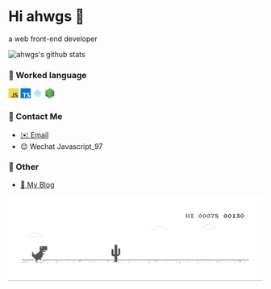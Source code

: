 # Hi ahwgs 👋

a web front-end developer

![ahwgs's github stats](https://github-readme-stats.vercel.app/api?username=ahwgs&&show_icons=true&&title_color=1abc9c&&icon_color=1abc9c)


### 📝 Worked language

<code><img height="20" src="https://raw.githubusercontent.com/github/explore/80688e429a7d4ef2fca1e82350fe8e3517d3494d/topics/javascript/javascript.png"></code>
<code><img height="20" src="https://raw.githubusercontent.com/github/explore/80688e429a7d4ef2fca1e82350fe8e3517d3494d/topics/typescript/typescript.png"></code>
<code><img height="20" src="https://raw.githubusercontent.com/github/explore/80688e429a7d4ef2fca1e82350fe8e3517d3494d/topics/react/react.png"></code>
<code><img height="20" src="https://raw.githubusercontent.com/github/explore/80688e429a7d4ef2fca1e82350fe8e3517d3494d/topics/nodejs/nodejs.png"></code>

### 📮 Contact Me

- [✉️ Email](mailto:ah_wgs@126.com)
- 😊 Wechat Javascript_97

### 🤪 Other

- [📌 My Blog](https://www.ahwgs.cn)

![Dino](https://raw.githubusercontent.com/ahwgs/ahwgs/master/dino.gif)
